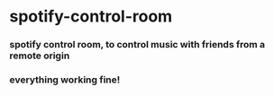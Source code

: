 # spotify-control-room

### spotify control room, to control music with friends from a remote origin

### everything working fine!
